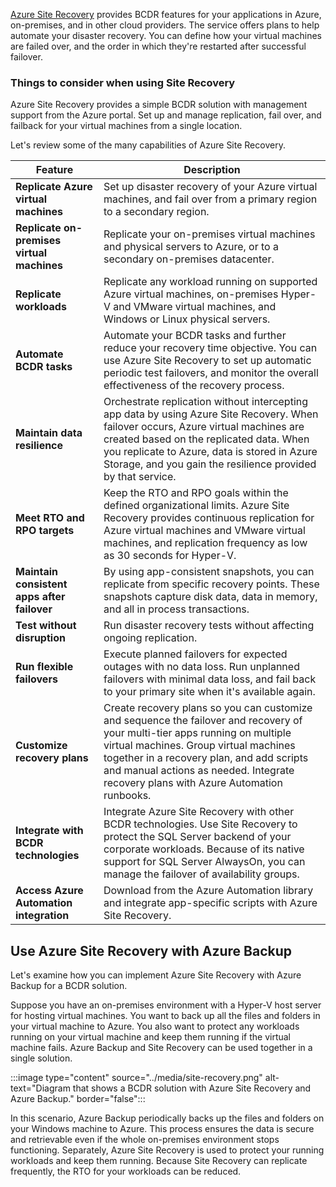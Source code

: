 [Azure Site Recovery](/azure/site-recovery/site-recovery-overview) provides BCDR features for your applications in Azure, on-premises, and in other cloud providers. The service offers plans to help automate your disaster recovery. You can define how your virtual machines are failed over, and the order in which they're restarted after successful failover.

### Things to consider when using Site Recovery

Azure Site Recovery provides a simple BCDR solution with management support from the Azure portal. Set up and manage replication, fail over, and failback for your virtual machines from a single location.

Let's review some of the many capabilities of Azure Site Recovery.

| Feature | Description |
| --- | --- |
| **Replicate Azure virtual machines** | Set up disaster recovery of your Azure virtual machines, and fail over from a primary region to a secondary region. |
| **Replicate on-premises virtual machines** | Replicate your on-premises virtual machines and physical servers to Azure, or to a secondary on-premises datacenter. |
| **Replicate workloads** | Replicate any workload running on supported Azure virtual machines, on-premises Hyper-V and VMware virtual machines, and Windows or Linux physical servers. |
| **Automate BCDR tasks** | Automate your BCDR tasks and further reduce your recovery time objective. You can use Azure Site Recovery to set up automatic periodic test failovers, and monitor the overall effectiveness of the recovery process. |
| **Maintain data resilience** | Orchestrate replication without intercepting app data by using Azure Site Recovery. When failover occurs, Azure virtual machines are created based on the replicated data. When you replicate to Azure, data is stored in Azure Storage, and you gain the resilience provided by that service. |
| **Meet RTO and RPO targets** | Keep the RTO and RPO goals within the defined organizational limits. Azure Site Recovery provides continuous replication for Azure virtual machines and VMware virtual machines, and replication frequency as low as 30 seconds for Hyper-V. |
| **Maintain consistent apps after failover** | By using app-consistent snapshots, you can replicate from specific recovery points. These snapshots capture disk data, data in memory, and all in process transactions. |
| **Test without disruption** | Run disaster recovery tests without affecting ongoing replication. |
| **Run flexible failovers** | Execute planned failovers for expected outages with no data loss. Run unplanned failovers with minimal data loss, and fail back to your primary site when it's available again. |
| **Customize recovery plans** | Create recovery plans so you can customize and sequence the failover and recovery of your multi-tier apps running on multiple virtual machines. Group virtual machines together in a recovery plan, and add scripts and manual actions as needed. Integrate recovery plans with Azure Automation runbooks. |
| **Integrate with BCDR technologies** | Integrate Azure Site Recovery with other BCDR technologies. Use Site Recovery to protect the SQL Server backend of your corporate workloads. Because of its native support for SQL Server AlwaysOn, you can manage the failover of availability groups. |
| **Access Azure Automation integration** | Download from the Azure Automation library and integrate app-specific scripts with Azure Site Recovery. |

## Use Azure Site Recovery with Azure Backup

Let's examine how you can implement Azure Site Recovery with Azure Backup for a BCDR solution.

Suppose you have an on-premises environment with a Hyper-V host server for hosting virtual machines. You want to back up all the files and folders in your virtual machine to Azure. You also want to protect any workloads running on your virtual machine and keep them running if the virtual machine fails. Azure Backup and Site Recovery can be used together in a single solution.

:::image type="content" source="../media/site-recovery.png" alt-text="Diagram that shows a BCDR solution with Azure Site Recovery and Azure Backup." border="false":::

In this scenario, Azure Backup periodically backs up the files and folders on your Windows machine to Azure. This process ensures the data is secure and retrievable even if the whole on-premises environment stops functioning. Separately, Azure Site Recovery is used to protect your running workloads and keep them running. Because Site Recovery can replicate frequently, the RTO for your workloads can be reduced.